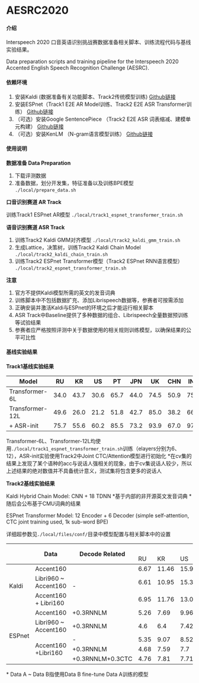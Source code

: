 # AESRC2020


#### 介绍

Interspeech 2020 口音英语识别挑战赛数据准备相关脚本、训练流程代码与基线实验结果。

Data preparation scripts and training pipeline for the Interspeech 2020 Accented English Speech Recognition Challenge (AESRC).

#### 依赖环境

1.  安装Kaldi (数据准备有关功能脚本、Track2传统模型训练) 
    [Github链接](https://github.com/kaldi-asr/kaldi)
2.  安装ESPnet（Track1 E2E AR Model训练、Track2 E2E ASR Transformer训练）
    [Github链接](https://github.com/espnet/espnet)
3.  （可选）安装Google SentencePiece （Track2 E2E ASR 词表缩减、建模单元构建）
    [Github链接](https://github.com/google/sentencepiece)
4.  （可选）安装KenLM （N-gram语言模型训练）
    [Github链接](http://https://github.com/kpu/kenlm)

#### 使用说明

 **数据准备 Data Preparation** 

1.  下载评测数据
2.  准备数据，划分开发集，特征准备以及训练BPE模型 `./local/prepare_data.sh`

 **口音识别赛道 AR Track** 

训练Track1 ESPnet AR模型 `./local/track1_espnet_transformer_train.sh`

 **语音识别赛道 ASR Track** 

1.  训练Track2 Kaldi GMM对齐模型  `./local/track2_kaldi_gmm_train.sh`
2.  生成Lattice，决策树，训练Track2 Kaldi Chain Model  `./local/track2_kaldi_chain_train.sh`
3.  训练Track2 ESPnet Transformer模型（Track2 ESPnet RNN语言模型） `./local/track2_espnet_transformer_train.sh`

**注意**
1.  官方不提供Kaldi模型所需的英文的发音词典
2.  训练脚本中不包括数据扩充、添加Librispeech数据等，参赛者可按需添加
3.  正确安装并激活Kaldi与ESPnet的环境之后才能运行相关脚本
4.  ASR Track中Baseline提供了多种数据的组合、Librispeech全量数据预训练等试验结果
5.  参赛者应严格按照评测中关于数据使用的相关规则训练模型，以确保结果的公平可比性

#### 基线实验结果

**Track1基线实验结果** 

| Model    | RU   | KR   | US   | PT   | JPN  | UK   | CHN  | IND  | AVE  |
| -------- | -- |---- | ---- | ---- | ---- | ---- | ---- | ---- | ---- |
| Transformer-6L  | 34.0 | 43.7 | 30.6 | 65.7 | 44.0 | 74.5 | 50.9 | 75.2 | 52.2 |
| Transformer-12L | 49.6 | 26.0 | 21.2 | 51.8 | 42.7 | 85.0 | 38.2 | 66.1 | 47.8 |
| + ASR-init      | 75.7 | 55.6 | 60.2 | 85.5 | 73.2 | 93.9 | 67.0 | 97.0 | 76.1 |

Transformer-6L、Transformer-12L均使用`./local/track1_espnet_transformer_train.sh`训练（elayers分别为6、12），ASR-init实验使用Track2中Joint CTC/Attention模型进行初始化
*在cv集的结果上发现了某个语种的acc与说话人强相关的现象，由于cv集说话人较少，所以上述结果的绝对数值并不具备统计意义，测试集将包含更多的说话人

**Track2基线实验结果** 

Kaldi Hybrid Chain Model: CNN + 18 TDNN
*基于内部的非开源英文发音词典
*随后会公布基于CMU词典的结果

ESPnet Transformer Model: 12 Encoder + 6 Decoder (simple self-attention, CTC joint training used, 1k sub-word BPE)

详细超参数见`./local/files/conf/`目录中模型配置与相关脚本中的设置
<table>
<thead>
  <tr>
    <th rowspan="2"></th>
    <th rowspan="2">Data</th>
    <th rowspan="2">Decode Related</th>
    <th colspan="9">CER on cv set</th>
  </tr>
  <tr>
    <td>RU</td>
    <td>KR</td>
    <td>US</td>
    <td>PT</td>
    <td>JPN</td>
    <td>UK</td>
    <td>CHN</td>
    <td>IND</td>
    <td>AVE</td>
  </tr>
</thead>
<tbody>
  <tr>
    <td rowspan="3">Kaldi<br></td>
    <td>Accent160</td>
    <td rowspan="3">-</td>
    <td>6.67</td>
    <td>11.46</td>
    <td>15.95</td>
    <td>10.27</td>
    <td>9.78</td>
    <td>16.88</td>
    <td>20.97</td>
    <td>17.48</td>
    <td>13.68</td>
  </tr>
  <tr>
    <td>Libri960 ~ Accent160</td>
    <td>6.61</td>
    <td>10.95</td>
    <td>15.33</td>
    <td>9.79</td>
    <td>9.75</td>
    <td>16.03</td>
    <td>19.68</td>
    <td>16.93</td>
    <td>13.13</td>
  </tr>
  <tr>
    <td>Accent160 + Libri160</td>
    <td>6.95</td>
    <td>11.76</td>
    <td>13.05</td>
    <td>9.96</td>
    <td>10.15</td>
    <td>14.21</td>
    <td>20.76</td>
    <td>18.26</td>
    <td>13.14</td>
  </tr>
  <tr>
    <td rowspan="5">ESPnet<br></td>
    <td>Accent160</td>
    <td>+0.3RNNLM</td>
    <td>5.26</td>
    <td>7.69</td>
    <td>9.96</td>
    <td>7.45</td>
    <td>6.79</td>
    <td>10.06</td>
    <td>11.77</td>
    <td>10.05</td>
    <td>8.63</td>
  </tr>
  <tr>
    <td>Libri960 ~ Accent160</td>
    <td>+0.3RNNLM</td>
    <td>4.6</td>
    <td>6.4</td>
    <td>7.42</td>
    <td>5.9</td>
    <td>5.71</td>
    <td>7.64</td>
    <td>9.87</td>
    <td>7.85</td>
    <td>6.92</td>
  </tr>
  <tr>
    <td rowspan="3">Accent160 +Libri160<br></td>
    <td>-</td>
    <td>5.35</td>
    <td>9.07</td>
    <td>8.52</td>
    <td>7.13</td>
    <td>7.29</td>
    <td>8.6</td>
    <td>12.03</td>
    <td>9.05</td>
    <td>8.38</td>
  </tr>
  <tr>
    <td>+0.3RNNLM</td>
    <td>4.68</td>
    <td>7.59</td>
    <td>7.7</td>
    <td>6.42</td>
    <td>6.37</td>
    <td>7.76</td>
    <td>10.88</td>
    <td>8.41</td>
    <td>7.48</td>
  </tr>
  <tr>
    <td>+0.3RNNLM+0.3CTC</td>
    <td>4.76</td>
    <td>7.81</td>
    <td>7.71</td>
    <td>6.36</td>
    <td>6.4</td>
    <td>7.23</td>
    <td>10.77</td>
    <td>8.01</td>
    <td>7.38   </td>
  </tr>
</tbody>
</table>
* Data A ~ Data B指使用Data B fine-tune Data A训练的模型
